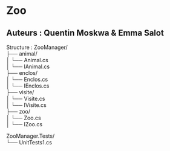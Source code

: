 # Zoo
## Auteurs : Quentin Moskwa & Emma Salot
Structure :
  ZooManager/  
├── animal/  
│   └── Animal.cs  
│   └── IAnimal.cs  
├── enclos/  
│   └── Enclos.cs  
│   └── IEnclos.cs    
├── visite/  
│   └── Visite.cs  
│   └── IVisite.cs   
├── zoo/  
│   └── Zoo.cs  
│   └── IZoo.cs   
  
  ZooManager.Tests/  
    └── UnitTests1.cs  

